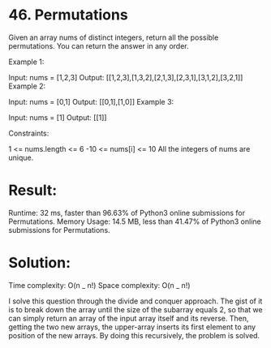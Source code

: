 # 46. Permutations

Given an array nums of distinct integers, return all the possible permutations. You can return the answer in any order.

Example 1:

Input: nums = [1,2,3]
Output: [[1,2,3],[1,3,2],[2,1,3],[2,3,1],[3,1,2],[3,2,1]]
Example 2:

Input: nums = [0,1]
Output: [[0,1],[1,0]]
Example 3:

Input: nums = [1]
Output: [[1]]

Constraints:

1 <= nums.length <= 6
-10 <= nums[i] <= 10
All the integers of nums are unique.

# Result:

Runtime: 32 ms, faster than 96.63% of Python3 online submissions for Permutations.
Memory Usage: 14.5 MB, less than 41.47% of Python3 online submissions for Permutations.

# Solution:

Time complexity: O(n _ n!)
Space complexity: O(n _ n!)

I solve this question through the divide and conquer approach. The gist of it is to break down the array until the size of the subarray equals 2, so that we can simply return an array of the input array itself and its reverse. Then, getting the two new arrays, the upper-array inserts its first element to any position of the new arrays. By doing this recursively, the problem is solved.
